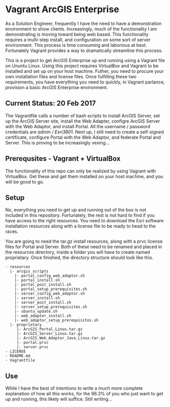# Vagrant ArcGIS Enterprise

As a Solution Engineer, frequently I have the need to have a demonstration environment to show clients. Increasingly, much of the functionality I am demonstrating is moving toward being web based. This functionality requires a multi-step install, and configuration on some sort of server environment. This process is time consuming and laborious at best. Fortunately Vagrant provides a way to dramatically streamline this process.

This is a project to get ArcGIS Enterprise up and running using a Vagrant file on Ununtu Linux. Using this project requires VirtualBox and Vagrant to be installed and set up on your host machine. Futher, you need to procure your own installation files and license files. Once fulfilling these two requirements, you have everything you need to quickly, in Vagrant parlance, provision a basic ArcGIS Enterprise environment.

## Current Status: 20 Feb 2017

The Vagrantfile calls a number of bash scripts to install ArcGIS Server, set up the ArcGIS Server site, install the Web Adapter, configre ArcGIS Server with the Web Adaptor, and install Portal. All the username / password credentials are *admin / Esri3801*. Next up, I still need to create a self-signed certificate, configure Portal with the Web Adaptor, and federate Portal and Server. This is proving to be increasingly vexing...

## Prerequsites - Vagrant + VirtualBox

The functionality of this repo can only be realized by using Vagrant with VirtualBox. Get these and get them installed on your host machine, and you will be good to go.

## Setup

No, everything you need to get up and running out of the box is not included in this repository. Fortunately, the rest is not hard to find if you have access to the right resources. You need to download the Esri software installation resources along with a license file to be ready to head to the races.

You are going to need the tar.gz install resources, along with a prvc license files for Portal and Server. Both of these need to be renamed and placed in the resources directory, inside a folder you will have to create named proprietary. Once finished, the directory structure should look like this.
```
- resources
  |- arcgis_scripts
    |- portal_config_web_adaptor.sh
    |- portal_install.sh
    |- portal_post_install.sh
    |- portal_setup_prerequisites.sh
    |- server_config_web_adaptor.sh
    |- server_install.sh
    |- server_post_install.sh
    |- server_setup_prerequisites.sh
    |- ubuntu_update.sh
    |- web_adaptor_install.sh
    |- web_adaptor_setup_prerequisites.sh
  |- proprietary
     |- ArcGIS_Portal_Linux.tar.gz
     |- ArcGIS_Server_Linux.tar.gz
     |- ArcGIS_Web_Adaptor_Java_Linux.tar.gz
     |- portal.prvc
     |- server.prvc
- LICENSE
- README.md
- Vagrantfile
```

## Use

While I have the best of intentions to write a much more complete explanation of how all this works, for the 98.3% of you who just want to get up and running, this likely will suffice. Still writing...